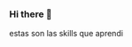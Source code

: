 ### Hi there 👋

<!--
**beel-ani/beel-ani** is a ✨ _special_ ✨ repository because its `README.md` (this file) appears on your GitHub profile.

Here are some ideas to get you started:

- 🔭 I’m currently working on ...
- 🌱 I’m currently learning ...
- 👯 I’m looking to collaborate on ...
- 🤔 I’m looking for help with ...
- 💬 Ask me about ...
- 📫 How to reach me: ...
- 😄 Pronouns: ...
- ⚡ Fun fact: ...
-->  
estas son las skills que aprendi 
<img size=25px![js](https://github.com/beel-ani/beel-ani/assets/87877432/bc4dd0b8-5740-4900-bdb5-a2eba1a22d55)/>
<img size=25px![html-5](https://github.com/beel-ani/beel-ani/assets/87877432/b32d0cd3-7d75-49d8-8e61-c40c1fbb4576)/>
<img size=25px![css-3](https://github.com/beel-ani/beel-ani/assets/87877432/479fbc77-826a-4848-82be-15e97a031bd1)/>
<img size=25px![atomo](https://github.com/beel-ani/beel-ani/assets/87877432/ea166e66-197b-4b11-9922-56ed6070a269)/>
<img size=25px![nodejs](https://github.com/beel-ani/beel-ani/assets/87877432/df84008f-bcfc-4d99-a566-2a49cec71e54)/>


